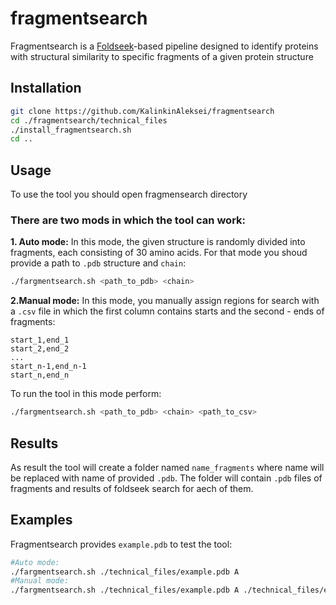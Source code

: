 # fragmentsearch
Fragmentsearch is a [Foldseek](https://github.com/steineggerlab/foldseek)-based pipeline designed to identify proteins with structural similarity to specific fragments of a given protein structure

## Installation
```bash
git clone https://github.com/KalinkinAleksei/fragmentsearch
cd ./fragmentsearch/technical_files
./install_fragmentsearch.sh
cd ..
```
## Usage

To use the tool you should open fragmensearch directory

### There are two mods in which the tool can work:
**1. Auto mode:** In this mode, the given structure is randomly divided into fragments, each consisting of 30 amino acids. For that mode you shoud provide a path to `.pdb` structure and `chain`:
```bash
./fargmentsearch.sh <path_to_pdb> <chain>
```
**2.Manual mode:** In this mode, you manually assign regions for search with a `.csv` file in which the first column contains starts and the second - ends of fragments:
```
start_1,end_1
start_2,end_2
...
start_n-1,end_n-1
start_n,end_n
```
To run the tool in this mode perform:
```bash
./fargmentsearch.sh <path_to_pdb> <chain> <path_to_csv>
```
## Results
As result the tool will create a folder named `name_fragments` where name will be replaced with name of provided `.pdb`. The folder will contain `.pdb` files of fragments and results of foldseek search for aech of them.

## Examples
Fragmentsearch provides `example.pdb` to test the tool:
```bash
#Auto mode:
./fargmentsearch.sh ./technical_files/example.pdb A
#Manual mode:
./fargmentsearch.sh ./technical_files/example.pdb A ./technical_files/example.csv
```